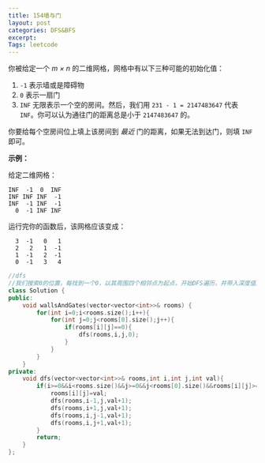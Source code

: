 ```yaml
---
title: 154墙与门
layout: post
categories: DFS&BFS
excerpt: 
Tags: leetcode
---
```


你被给定一个 *m × n* 的二维网格，网格中有以下三种可能的初始化值：

1. `-1` 表示墙或是障碍物
2. `0` 表示一扇门
3. `INF` 无限表示一个空的房间。然后，我们用 `231 - 1 = 2147483647` 代表 `INF`。你可以认为通往门的距离总是小于 `2147483647` 的。

你要给每个空房间位上填上该房间到 *最近* 门的距离，如果无法到达门，则填 `INF` 即可。

**示例：**

给定二维网格：

```
INF  -1  0  INF
INF INF INF  -1
INF  -1 INF  -1
  0  -1 INF INF
```

运行完你的函数后，该网格应该变成：

```
  3  -1   0   1
  2   2   1  -1
  1  -1   2  -1
  0  -1   3   4
```

```c++
//dfs
//我们搜索0的位置，每找到一个0，以其周围四个相邻点为起点，开始DFS遍历，并带入深度值1，如果遇到的值大于当前深度值，我们将位置值赋为当前深度值，并对当前点的四个相邻点开始DFS遍历，注意此时深度值需要加1，这样遍历完成后，所有的位置就被正确地更新了
class Solution {
public:
    void wallsAndGates(vector<vector<int>>& rooms) {
        for(int i=0;i<rooms.size();i++){
            for(int j=0;j<rooms[0].size();j++){
                if(rooms[i][j]==0){
                    dfs(rooms,i,j,0);
                }
            }
        }
    }
private:
    void dfs(vector<vector<int>>& rooms,int i,int j,int val){
        if(i>=0&&i<rooms.size()&&j>=0&&j<rooms[0].size()&&rooms[i][j]>=val){
            rooms[i][j]=val;
            dfs(rooms,i-1,j,val+1);
            dfs(rooms,i+1,j,val+1);
            dfs(rooms,i,j-1,val+1);
            dfs(rooms,i,j+1,val+1);
        }
        return;
    }
};
```

